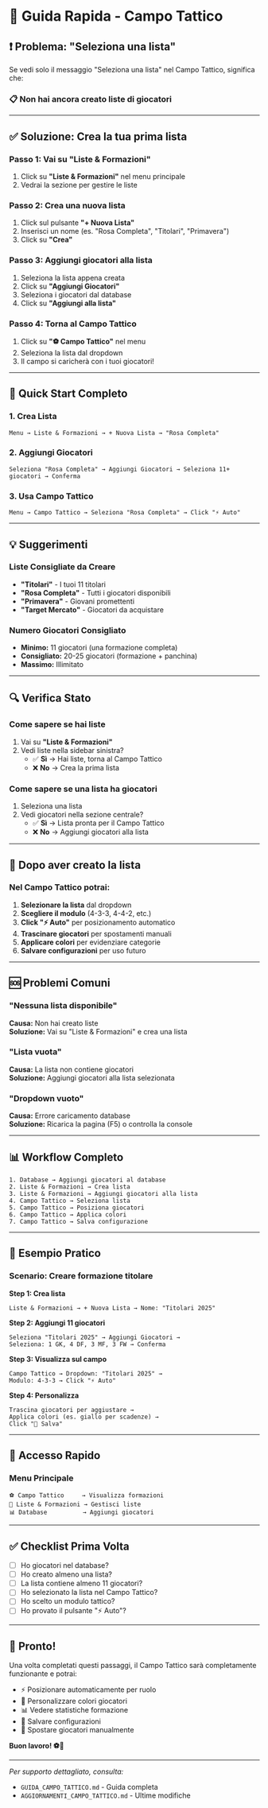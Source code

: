 # 🚀 Guida Rapida - Campo Tattico

## ❗ Problema: "Seleziona una lista"

Se vedi solo il messaggio "Seleziona una lista" nel Campo Tattico, significa che:

### 📋 Non hai ancora creato liste di giocatori

---

## ✅ Soluzione: Crea la tua prima lista

### Passo 1: Vai su "Liste & Formazioni"
1. Click su **"Liste & Formazioni"** nel menu principale
2. Vedrai la sezione per gestire le liste

### Passo 2: Crea una nuova lista
1. Click sul pulsante **"+ Nuova Lista"**
2. Inserisci un nome (es. "Rosa Completa", "Titolari", "Primavera")
3. Click su **"Crea"**

### Passo 3: Aggiungi giocatori alla lista
1. Seleziona la lista appena creata
2. Click su **"Aggiungi Giocatori"**
3. Seleziona i giocatori dal database
4. Click su **"Aggiungi alla lista"**

### Passo 4: Torna al Campo Tattico
1. Click su **"⚽ Campo Tattico"** nel menu
2. Seleziona la lista dal dropdown
3. Il campo si caricherà con i tuoi giocatori!

---

## 🎯 Quick Start Completo

### 1. Crea Lista
```
Menu → Liste & Formazioni → + Nuova Lista → "Rosa Completa"
```

### 2. Aggiungi Giocatori
```
Seleziona "Rosa Completa" → Aggiungi Giocatori → Seleziona 11+ giocatori → Conferma
```

### 3. Usa Campo Tattico
```
Menu → Campo Tattico → Seleziona "Rosa Completa" → Click "⚡ Auto"
```

---

## 💡 Suggerimenti

### Liste Consigliate da Creare
- **"Titolari"** - I tuoi 11 titolari
- **"Rosa Completa"** - Tutti i giocatori disponibili
- **"Primavera"** - Giovani promettenti
- **"Target Mercato"** - Giocatori da acquistare

### Numero Giocatori Consigliato
- **Minimo:** 11 giocatori (una formazione completa)
- **Consigliato:** 20-25 giocatori (formazione + panchina)
- **Massimo:** Illimitato

---

## 🔍 Verifica Stato

### Come sapere se hai liste
1. Vai su **"Liste & Formazioni"**
2. Vedi liste nella sidebar sinistra?
   - ✅ **Sì** → Hai liste, torna al Campo Tattico
   - ❌ **No** → Crea la prima lista

### Come sapere se una lista ha giocatori
1. Seleziona una lista
2. Vedi giocatori nella sezione centrale?
   - ✅ **Sì** → Lista pronta per il Campo Tattico
   - ❌ **No** → Aggiungi giocatori alla lista

---

## 🎨 Dopo aver creato la lista

### Nel Campo Tattico potrai:
1. **Selezionare la lista** dal dropdown
2. **Scegliere il modulo** (4-3-3, 4-4-2, etc.)
3. **Click "⚡ Auto"** per posizionamento automatico
4. **Trascinare giocatori** per spostamenti manuali
5. **Applicare colori** per evidenziare categorie
6. **Salvare configurazioni** per uso futuro

---

## 🆘 Problemi Comuni

### "Nessuna lista disponibile"
**Causa:** Non hai creato liste  
**Soluzione:** Vai su "Liste & Formazioni" e crea una lista

### "Lista vuota"
**Causa:** La lista non contiene giocatori  
**Soluzione:** Aggiungi giocatori alla lista selezionata

### "Dropdown vuoto"
**Causa:** Errore caricamento database  
**Soluzione:** Ricarica la pagina (F5) o controlla la console

---

## 📊 Workflow Completo

```
1. Database → Aggiungi giocatori al database
2. Liste & Formazioni → Crea lista
3. Liste & Formazioni → Aggiungi giocatori alla lista
4. Campo Tattico → Seleziona lista
5. Campo Tattico → Posiziona giocatori
6. Campo Tattico → Applica colori
7. Campo Tattico → Salva configurazione
```

---

## 🎯 Esempio Pratico

### Scenario: Creare formazione titolare

**Step 1: Crea lista**
```
Liste & Formazioni → + Nuova Lista → Nome: "Titolari 2025"
```

**Step 2: Aggiungi 11 giocatori**
```
Seleziona "Titolari 2025" → Aggiungi Giocatori → 
Seleziona: 1 GK, 4 DF, 3 MF, 3 FW → Conferma
```

**Step 3: Visualizza sul campo**
```
Campo Tattico → Dropdown: "Titolari 2025" → 
Modulo: 4-3-3 → Click "⚡ Auto"
```

**Step 4: Personalizza**
```
Trascina giocatori per aggiustare → 
Applica colori (es. giallo per scadenze) → 
Click "💾 Salva"
```

---

## 📱 Accesso Rapido

### Menu Principale
```
⚽ Campo Tattico     → Visualizza formazioni
👥 Liste & Formazioni → Gestisci liste
📊 Database          → Aggiungi giocatori
```

---

## ✅ Checklist Prima Volta

- [ ] Ho giocatori nel database?
- [ ] Ho creato almeno una lista?
- [ ] La lista contiene almeno 11 giocatori?
- [ ] Ho selezionato la lista nel Campo Tattico?
- [ ] Ho scelto un modulo tattico?
- [ ] Ho provato il pulsante "⚡ Auto"?

---

## 🎉 Pronto!

Una volta completati questi passaggi, il Campo Tattico sarà completamente funzionante e potrai:

- ⚡ Posizionare automaticamente per ruolo
- 🎨 Personalizzare colori giocatori
- 📊 Vedere statistiche formazione
- 💾 Salvare configurazioni
- 🔄 Spostare giocatori manualmente

**Buon lavoro! ⚽🎯**

---

*Per supporto dettagliato, consulta:*
- `GUIDA_CAMPO_TATTICO.md` - Guida completa
- `AGGIORNAMENTI_CAMPO_TATTICO.md` - Ultime modifiche
